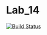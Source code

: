 # Lab_14

[![Build Status](https://travis-ci.com/Kirill1210/Lab_14.svg?branch=main)](https://travis-ci.com/Kirill1210/Lab_14)
